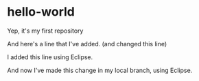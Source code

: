 # hello-world
Yep, it's my first repository

And here's a line that I've added. (and changed this line)

I added this line using Eclipse. 

And now I've made this change in my local branch, using Eclipse.